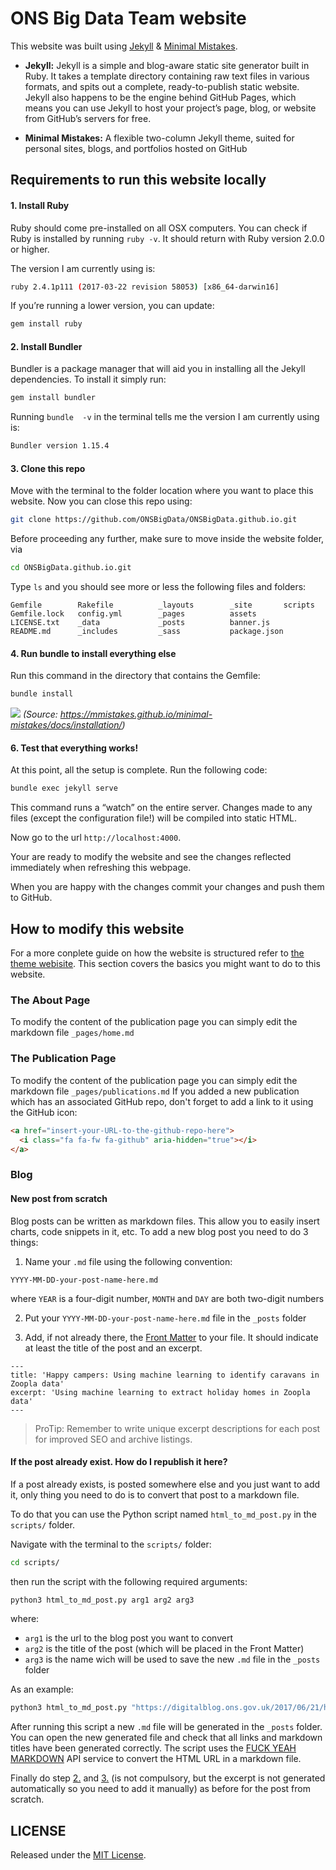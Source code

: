 
# ONS Big Data Team website

This website was built using [Jekyll][1] & [Minimal Mistakes][2].

* **Jekyll:** Jekyll is a simple and blog-aware static site generator built in Ruby. It takes a template directory containing raw text files in various formats, and spits out a complete, ready-to-publish static website. Jekyll also happens to be the engine behind GitHub Pages, which means you can use Jekyll to host your project’s page, blog, or website from GitHub’s servers for free.

* **Minimal Mistakes:** A flexible two-column Jekyll theme, suited for personal sites, blogs, and portfolios hosted on GitHub

## Requirements to run this website locally

#### 1. Install Ruby
Ruby should come pre-installed on all OSX computers. You can check if Ruby is installed by running ```ruby -v```. It should return with Ruby version 2.0.0 or higher.

The version I am currently using is:
``` bash
ruby 2.4.1p111 (2017-03-22 revision 58053) [x86_64-darwin16]
```
If you’re running a lower version, you can update:
``` bash
gem install ruby
```

#### 2. Install Bundler
Bundler is a package manager that will aid you in installing all the Jekyll dependencies. To install it simply run:

``` bash
gem install bundler
```
Running ```bundle  -v``` in the terminal tells me the version I am currently using is:
``` bash
Bundler version 1.15.4
```

#### 3. Clone this repo
Move with the terminal to the folder location where you want to place this website.
Now you can close this repo using:
``` bash
git clone https://github.com/ONSBigData/ONSBigData.github.io.git
```
Before proceeding any further, make sure to move inside the website folder, via
``` bash
cd ONSBigData.github.io.git
```

Type ```ls``` and you should see more or less the following files and folders:
```
Gemfile        Rakefile          _layouts        _site       scripts
Gemfile.lock   config.yml        _pages          assets
LICENSE.txt    _data             _posts          banner.js
README.md      _includes         _sass           package.json
```

#### 4. Run bundle to install everything else

Run this command in the directory that contains the Gemfile:
``` bash
bundle install
```
![][3]
*(Source: https://mmistakes.github.io/minimal-mistakes/docs/installation/)*

#### 6. Test that everything works!
At this point, all the setup is complete. Run the following code:
``` bash
bundle exec jekyll serve
```
This command runs a “watch” on the entire server. Changes made to any files (except the configuration file!) will be compiled into static HTML.

Now go to the url ```http://localhost:4000```.

Your are ready to modify the website and see the changes reflected immediately when refreshing this webpage.

When you are happy with the changes commit your changes and push them to GitHub.


## How to modify this website
For a more conplete guide on how the website is structured refer to [the theme webisite][2]. This section covers the basics you might want to do to this website.

### The About Page
To modify the content of the publication page you can simply edit the markdown file ```_pages/home.md```

### The Publication Page

To modify the content of the publication page you can simply edit the markdown file ```_pages/publications.md```
If you added a new publication which has an associated GitHub repo, don't forget to add a link to it using the GitHub icon:
``` HTML
<a href="insert-your-URL-to-the-github-repo-here">
  <i class="fa fa-fw fa-github" aria-hidden="true"></i>
</a>
```
### Blog

#### New post from scratch
Blog posts can be written as markdown files. This allow you to easily insert charts, code snippets in it, etc.
To add a new blog post you need to do 3 things:

1. Name your ```.md``` file using the following convention:

  ```YYYY-MM-DD-your-post-name-here.md```

  where ```YEAR``` is a four-digit number, ```MONTH``` and ```DAY``` are both two-digit numbers

2. Put your ```YYYY-MM-DD-your-post-name-here.md``` file in the  ```_posts``` folder

3. Add, if not already there, the [Front Matter][4] to your file. It should indicate at least the title of the post and an excerpt.

```
---
title: 'Happy campers: Using machine learning to identify caravans in Zoopla data'
excerpt: 'Using machine learning to extract holiday homes in Zoopla data'
---
```

> ProTip: Remember to write unique excerpt descriptions for each post for improved SEO and archive listings.


#### If the post already exist. How do I republish it here?
If a post already exists, is posted somewhere else and you just want to add it, only thing you need to do is to convert that post to a markdown file.

To do that you can use the Python script named ```html_to_md_post.py``` in the ```scripts/``` folder.

Navigate with the terminal to the ```scripts/``` folder:
``` bash
cd scripts/
```

then run the script with the following required arguments:
``` Python
python3 html_to_md_post.py arg1 arg2 arg3
```
where:

* ```arg1``` is the url to the blog post you want to convert
* ```arg2``` is the title of the post (which will be placed in the Front Matter)
* ```arg3``` is the name wich will be used to save the new ```.md``` file in the ```_posts``` folder

As an example:
``` Python
python3 html_to_md_post.py "https://digitalblog.ons.gov.uk/2017/06/21/happy-campers-using-machine-learning-to-identify-caravans-in-zoopla-data/" "Happy campers: Using machine learning to identify caravans in Zoopla data" "2017-06-21-happy-campers.md"
```
After running this script a new ```.md``` file will be generated in the ```_posts``` folder. You can open the new generated file and check that all links and markdown titles have been generated correctly.
The script uses the [FUCK YEAH MARKDOWN][6] API service to convert the HTML URL in a markdown file.


Finally do step [2.][5] and [3.][5] (is not compulsory, but the excerpt is not generated automatically so you need to add it manually) as before for the post from scratch.

[1]: https://jekyllrb.com/
[2]: https://mmistakes.github.io/minimal-mistakes/
[3]: https://mmistakes.github.io/minimal-mistakes/assets/images/mm-bundle-install.gif
[4]: https://jekyllrb.com/docs/frontmatter/
[5]: #New-post-from-scratch
[6]: http://fuckyeahmarkdown.com/


## LICENSE

Released under the [MIT License](LICENSE.txt).
